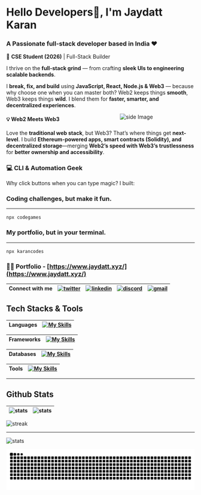 

# Hello Developers👋, I'm Jaydatt Karan
### A Passionate full-stack developer based in India ❤️

🚀 **CSE Student (2026)** | Full-Stack Builder

I thrive on the **full-stack grind** — from crafting **sleek UIs to engineering scalable backends**.

I **break, fix, and build** using **JavaScript, React, Node.js & Web3** — because why choose one when you can master both? Web2 keeps things **smooth**, Web3 keeps things **wild**. I blend them for **faster, smarter, and decentralized experiences**.

<img src="https://github.com/sciencepal/sciencepal/blob/master/assets/life_balance.gif" alt="side Image" align="right" width="200" height="auto" />

#### 💡 Web2 Meets Web3
Love the **traditional web stack**, but Web3? That’s where things get **next-level**. I build **Ethereum-powered apps, smart contracts (Solidity), and decentralized storage**—merging **Web2’s speed with Web3’s trustlessness** for **better ownership and accessibility**. 


### 💻 CLI & Automation Geek
Why click buttons when you can type magic? I built:


### Coding challenges, but make it fun.
---
```
npx codegames
```


### My portfolio, but in your terminal.
---
```
npx karancodes
```

### 👨‍💻 Portfolio - [https://www.jaydatt.xyz/](https://www.jaydatt.xyz/)


| Connect with me | [![twitter](https://skillicons.dev/icons?i=twitter)](https://twitter.com/jaydattkaran) | [![linkedin](https://skillicons.dev/icons?i=linkedin)](https://www.linkedin.com/in/jaydattkaran/) | [![discord](https://skillicons.dev/icons?i=discord)](https://discord.com/users/karan.xyz) | [![gmail](https://skillicons.dev/icons?i=gmail)](mailto:karanjaydatt03@gmail.com) |
| ------------- | ------------- | ------------- | ------------- | ------------- |

## Tech Stacks & Tools

| Languages | [![My Skills](https://skillicons.dev/icons?i=c,cpp,html,css,tailwindcss,js,ts)](https://skillicons.dev) | 
| ------------- | ------------- |

| Frameworks | [![My Skills](https://skillicons.dev/icons?i=react,nextjs,threejs,express,vite)](https://skillicons.dev) | 
| ------------- | ------------- |

| Databases | [![My Skills](https://skillicons.dev/icons?i=mongodb,postgres,appwrite)](https://skillicons.dev) | 
| ------------- | ------------- |

| Tools | [![My Skills](https://skillicons.dev/icons?i=postman,git,aws,figma,bash,gcp,linux,ubuntu)](https://skillicons.dev)  | 
| ------------- | ------------- |

---

## Github Stats

| ![stats](https://github-readme-stats.vercel.app/api?username=jaydattkaran&show_icons=true&theme=gotham&hide_border=true) | ![stats](https://github-readme-stats.vercel.app/api/top-langs/?username=anuraghazra&layout=compact&theme=gotham&hide_border=true) |
| ------------- | ------------- |

![streak](https://github-readme-streak-stats-trinibs-projects.vercel.app/?user=jaydattkaran&theme=gotham)

---
![stats](https://github-readme-activity-graph.vercel.app/graph?username=jaydattkaran&radius=16&theme=react&area=true&order=5)


![snake animation](https://raw.githubusercontent.com/jaydattkaran/jaydattkaran/output/snake.svg)


